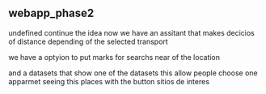## webapp_phase2

undefined
continue the idea now we have an assitant that makes decicios of distance
depending of the selected transport 

we have a optyion to put marks for searchs near of the location

and a datasets that show one of the datasets this allow people choose one apparmet 
seeing this places with the button sitios de interes